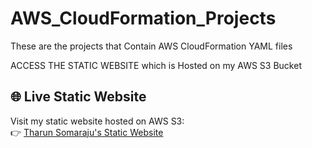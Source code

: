 # AWS_CloudFormation_Projects
These are the projects that Contain AWS CloudFormation YAML files

ACCESS THE STATIC WEBSITE which is Hosted on my AWS S3 Bucket 


## 🌐 Live Static Website

Visit my static website hosted on AWS S3:  
👉 [Tharun Somaraju's Static Website](https://my-static-website-2025-tharun-v3.s3.us-east-1.amazonaws.com/indexxx%20(1).html)

